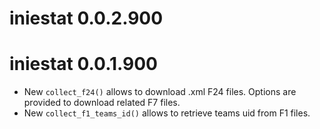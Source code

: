 # iniestat 0.0.2.900


# iniestat 0.0.1.900

* New `collect_f24()` allows to download .xml F24 files. Options are provided to download related F7 files. 
* New `collect_f1_teams_id()` allows to retrieve teams uid from F1 files.